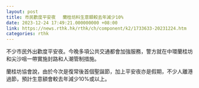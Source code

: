 ```yaml
---
layout: post
title: 市民歡度平安夜 　蘭桂坊料生意額較去年減少10%
date: 2023-12-24 17:49:21.000000000 +08:00
link: https://news.rthk.hk/rthk/ch/component/k2/1733633-20231224.htm
categories: rthk
---
```


不少市民外出歡度平安夜。今晚多項公共交通都會加強服務，警方就在中環蘭桂坊和尖沙咀一帶實施封路和人潮管制措施。

蘭桂坊協會說，由於今次是復常後首個聖誕節，加上平安夜亦是假期，不少人離港過節，預計生意額會較去年減少10%或以上。
